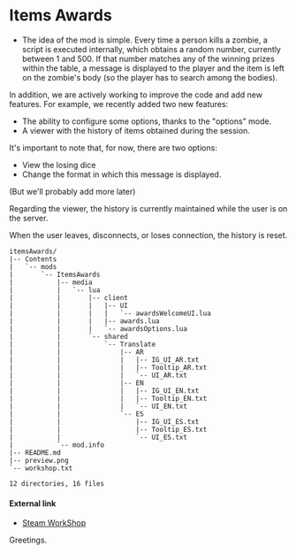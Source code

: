 # Items Awards

- The idea of ​​the mod is simple. Every time a person kills a zombie, a script is executed internally, which obtains a random number, currently between 1 and 500. If that number matches any of the winning prizes within the table, a message is displayed to the player and the item is left on the zombie's body (so the player has to search among the bodies).

In addition, we are actively working to improve the code and add new features. For example, we recently added two new features:

- The ability to configure some options, thanks to the "options" mode.
- A viewer with the history of items obtained during the session.

It's important to note that, for now, there are two options:

- View the losing dice
- Change the format in which this message is displayed.

(But we'll probably add more later)

Regarding the viewer, the history is currently maintained while the user is on the server.

When the user leaves, disconnects, or loses connection, the history is reset.

```
itemsAwards/
|-- Contents
|   `-- mods
|       `-- ItemsAwards
|           |-- media
|           |   `-- lua
|           |       |-- client
|           |       |   |-- UI
|           |       |   |   `-- awardsWelcomeUI.lua
|           |       |   |-- awards.lua
|           |       |   `-- awardsOptions.lua
|           |       `-- shared
|           |           `-- Translate
|           |               |-- AR
|           |               |   |-- IG_UI_AR.txt
|           |               |   |-- Tooltip_AR.txt
|           |               |   `-- UI_AR.txt
|           |               |-- EN
|           |               |   |-- IG_UI_EN.txt
|           |               |   |-- Tooltip_EN.txt
|           |               |   `-- UI_EN.txt
|           |               `-- ES
|           |                   |-- IG_UI_ES.txt
|           |                   |-- Tooltip_ES.txt
|           |                   `-- UI_ES.txt
|           `-- mod.info
|-- README.md
|-- preview.png
`-- workshop.txt

12 directories, 16 files
```

#### External link
* [Steam WorkShop](https://steamcommunity.com/sharedfiles/filedetails/?id=2911373802)

Greetings.
